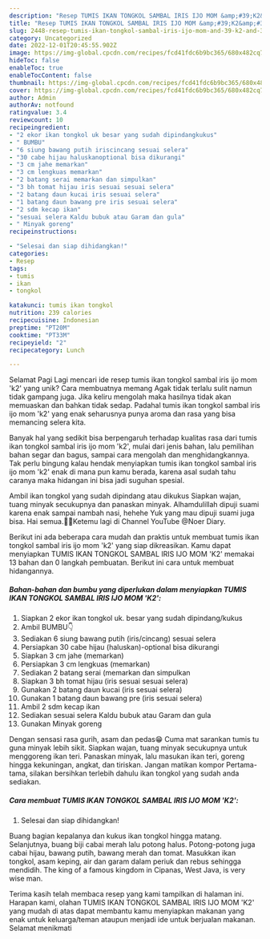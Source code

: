 ```yaml
---
description: "Resep TUMIS IKAN TONGKOL SAMBAL IRIS IJO MOM &amp;#39;K2&amp;#39; yang Lezat Sekali, Mantap"
title: "Resep TUMIS IKAN TONGKOL SAMBAL IRIS IJO MOM &amp;#39;K2&amp;#39; yang Lezat Sekali, Mantap"
slug: 2448-resep-tumis-ikan-tongkol-sambal-iris-ijo-mom-and-39-k2-and-39-yang-lezat-sekali-mantap
category: Uncategorized
date: 2022-12-01T20:45:55.902Z
image: https://img-global.cpcdn.com/recipes/fcd41fdc6b9bc365/680x482cq70/tumis-ikan-tongkol-sambal-iris-ijo-mom-k2-foto-resep-utama.jpg
hideToc: false
enableToc: true
enableTocContent: false
thumbnail: https://img-global.cpcdn.com/recipes/fcd41fdc6b9bc365/680x482cq70/tumis-ikan-tongkol-sambal-iris-ijo-mom-k2-foto-resep-utama.jpg
cover: https://img-global.cpcdn.com/recipes/fcd41fdc6b9bc365/680x482cq70/tumis-ikan-tongkol-sambal-iris-ijo-mom-k2-foto-resep-utama.jpg
author: Admin
authorAv: notfound
ratingvalue: 3.4
reviewcount: 10
recipeingredient:
- "2 ekor ikan tongkol uk besar yang sudah dipindangkukus"
- " BUMBU"
- "6 siung bawang putih iriscincang sesuai selera"
- "30 cabe hijau haluskanoptional bisa dikurangi"
- "3 cm jahe memarkan"
- "3 cm lengkuas memarkan"
- "2 batang serai memarkan dan simpulkan"
- "3 bh tomat hijau iris sesuai sesuai selera"
- "2 batang daun kucai iris sesuai selera"
- "1 batang daun bawang pre iris sesuai selera"
- "2 sdm kecap ikan"
- "sesuai selera Kaldu bubuk atau Garam dan gula"
- " Minyak goreng"
recipeinstructions:

- "Selesai dan siap dihidangkan!"
categories:
- Resep
tags:
- tumis
- ikan
- tongkol

katakunci: tumis ikan tongkol 
nutrition: 239 calories
recipecuisine: Indonesian
preptime: "PT20M"
cooktime: "PT33M"
recipeyield: "2"
recipecategory: Lunch

---
```



Selamat Pagi Lagi mencari ide resep tumis ikan tongkol sambal iris ijo mom &#39;k2&#39; yang unik? Cara membuatnya memang Agak tidak terlalu sulit namun tidak gampang juga. Jika keliru mengolah maka hasilnya tidak akan memuaskan dan bahkan tidak sedap. Padahal tumis ikan tongkol sambal iris ijo mom &#39;k2&#39; yang enak seharusnya punya aroma dan rasa yang bisa memancing selera kita.


Banyak hal yang sedikit bisa berpengaruh terhadap kualitas rasa dari tumis ikan tongkol sambal iris ijo mom &#39;k2&#39;, mulai dari jenis bahan, lalu pemilihan bahan segar dan bagus, sampai cara mengolah dan menghidangkannya. Tak perlu bingung kalau hendak menyiapkan tumis ikan tongkol sambal iris ijo mom &#39;k2&#39; enak di mana pun kamu berada, karena asal sudah tahu caranya maka hidangan ini bisa jadi suguhan spesial.

Ambil ikan tongkol yang sudah dipindang atau dikukus Siapkan wajan, tuang minyak secukupnya dan panaskan minyak. Alhamdulillah dipuji suami karena enak sampai nambah nasi, hehehe Yuk yang mau dipuji suami juga bisa. Hai semua.🙏😊Ketemu lagi di Channel YouTube @Noer Diary.


Berikut ini ada beberapa cara mudah dan praktis untuk membuat tumis ikan tongkol sambal iris ijo mom &#39;k2&#39; yang siap dikreasikan. Kamu dapat menyiapkan TUMIS IKAN TONGKOL SAMBAL IRIS IJO MOM &#39;K2&#39; memakai 13 bahan dan 0 langkah pembuatan. Berikut ini cara untuk membuat hidangannya.

<!--inarticleads1-->

##### Bahan-bahan dan bumbu yang diperlukan dalam menyiapkan TUMIS IKAN TONGKOL SAMBAL IRIS IJO MOM &#39;K2&#39;:

1. Siapkan 2 ekor ikan tongkol uk. besar yang sudah dipindang/kukus
1. Ambil  BUMBU👇
1. Sediakan 6 siung bawang putih (iris/cincang) sesuai selera
1. Persiapkan 30 cabe hijau (haluskan)-optional bisa dikurangi
1. Siapkan 3 cm jahe (memarkan)
1. Persiapkan 3 cm lengkuas (memarkan)
1. Sediakan 2 batang serai (memarkan dan simpulkan
1. Siapkan 3 bh tomat hijau (iris sesuai sesuai selera)
1. Gunakan 2 batang daun kucai (iris sesuai selera)
1. Gunakan 1 batang daun bawang pre (iris sesuai selera)
1. Ambil 2 sdm kecap ikan
1. Sediakan sesuai selera Kaldu bubuk atau Garam dan gula
1. Gunakan  Minyak goreng


Dengan sensasi rasa gurih, asam dan pedas😁 Cuma mat sarankan tumis tu guna minyak lebih sikit. Siapkan wajan, tuang minyak secukupnya untuk menggoreng ikan teri. Panaskan minyak, lalu masukan ikan teri, goreng hingga kekuningan, angkat, dan tiriskan. Jangan matikan kompor Pertama-tama, silakan bersihkan terlebih dahulu ikan tongkol yang sudah anda sediakan. 

<!--inarticleads2-->

##### Cara membuat TUMIS IKAN TONGKOL SAMBAL IRIS IJO MOM &#39;K2&#39;:


1. Selesai dan siap dihidangkan!

Buang bagian kepalanya dan kukus ikan tongkol hingga matang. Selanjutnya, buang biji cabai merah lalu potong halus. Potong-potong juga cabai hijau, bawang putih, bawang merah dan tomat. Masukkan ikan tongkol, asam keping, air dan garam dalam periuk dan rebus sehingga mendidih. The king of a famous kingdom in Cipanas, West Java, is very wise man. 

Terima kasih telah membaca resep yang kami tampilkan di halaman ini. Harapan kami, olahan TUMIS IKAN TONGKOL SAMBAL IRIS IJO MOM &#39;K2&#39; yang mudah di atas dapat membantu kamu menyiapkan makanan yang enak untuk keluarga/teman ataupun menjadi ide untuk berjualan makanan. Selamat menikmati
